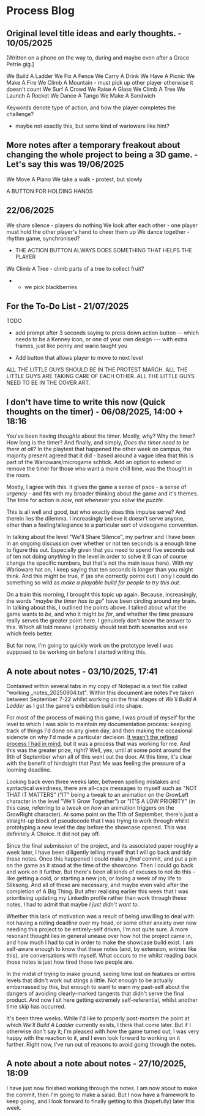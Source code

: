 # Process Blog

## Original level title ideas and early thoughts. - 10/05/2025

[Written on a phone on the way to, during and maybe even after a Grace Petrie gig.]

We Build A Ladder
We Fix A Fence
We Carry A Drink
We Have A Picnic
We Make A Fire
We Climb A Mountain - must pick up other player otherwise it doesn't count
We Surf A Crowd
We Raise A Glass
We Climb A Tree
We Launch A Rocket
We Dance A Tango
We Make A Sandwich

Keywords denote type of action, and how the player completes the challenge?
- maybe not exactly this, but some kind of warioware like hint?

## More notes after a temporary freakout about changing the whole project to being a 3D game. - Let's say this was 19/06/2025

We Move A Piano
We take a walk - protest, but slowly 

A BUTTON FOR HOLDING HANDS

## 22/06/2025

We share silence - players do nothing
We look after each other - one player must hold the other player's hand to cheer them up
We dance together - rhythm game, synchronised?

- THE ACTION BUTTON ALWAYS DOES SOMETHING THAT HELPS THE PLAYER

We Climb A Tree - climb parts of a tree to collect fruit?
- - we pick blackberries

## For the To-Do List - 21/07/2025

TODO
- add prompt after 3 seconds saying to press down action button
-- which needs to be a Kenney icon, or one of your own design
--- with extra frames, just like penny and wario taught you

- Add button that allows player to move to next level

ALL THE LITTLE GUYS SHOULD BE IN THE PROTEST MARCH.
ALL THE LITTLE GUYS ARE TAKING CARE OF EACH OTHER.
ALL THE LITTLE GUYS NEED TO BE IN THE COVER ART.

## I don't have time to write this now (Quick thoughts on the timer) - 06/08/2025, 14:00 + 18:16

You've been having *thoughts* about the timer. Mostly, why? Why the timer? How long is the timer? And finally, and simply, *Does the timer need to be there at all?* In the playtest that happened the other week on campus, the majority present agreed that it did - based around a vague idea that this is part of the Warioware/microgame schtick. Add an option to extend or remove the timer for those who want a more chill time, was the thought in the room.

Mostly, I agree with this. It gives the game a sense of pace - a sense of *urgency* - and fits with my broader thinking about the game and it's themes. The time for action is *now*, not *whenever you solve the puzzle*.

This is all well and good, but who exactly does this impulse serve? And therein lies the dilemma. I increasingly believe it doesn't serve anyone, other than a feeling/allegiance to a particular sort of videogame convention.

In talking about the level "We'll Share Silence", my partner and I have been in an ongoing discussion over whether or not ten seconds is a enough time to figure this out. Especially given that you need to spend five seconds out of ten not doing *anything* in the level in order to solve it (I can of course change the specific numbers, but that's not the main issue here). With my Warioware hat on, I keep saying that ten seconds is longer than you might think. And this might be true, if (as she correctly points out) I only I could do something so wild as *make a playable build for people to try this out*.

On a train this morning, I brought this topic up again. Because, increasingly, the words "*maybe the timer has to go*" have been circling around my brain. In talking about this, I outlined the points above. I talked about what the game wants to *be*, and who it might be *for*, and whether the time pressure really serves the greater point here. I genuinely don't know the answer to this. Which all told means I probably should test both scenarios and see which feels better. 

But for now, I'm going to quickly work on the prototype level I was supposed to be working on before I started writing this.

## A note about notes - 03/10/2025, 17:41

Contained within several tabs in my copy of Notepad is a text file called "working _notes_20250904.txt". Within this document are notes I've taken between September 7-22 whilst working on the final stages of *We'll Build A Ladder* as I got the game's exhibition build into shape. 

For most of the process of making this game, I was proud of myself for the level to which I was able to maintain my documentation process: keeping track of things I'd done on any given day, and then making the occasional sidenote on why I'd made a particular decision. [It wasn't the refined process I had in mind](https://www.materializing.design/mdm), but it was a process that was working for me. And this was the greater prize, right? Well, yes, until at some point around the 9th of September when all of this went out the door. At this time, it's clear with the benefit of hindsight that Past Me was feeling the pressure of a looming deadline. 

Looking back even three weeks later, between spelling mistakes and syntactical weirdness, there are all-caps messages to myself such as "NOT THAT IT MATTERS" ("IT" being a tweak to an animation on the GrowLeft character in the level "We'll Grow Together") or "IT'S A LOW PRIORITY" (in this case, referring to a tweak on *how* an animation triggers on the GrowRight character). At some point on the 11th of September, there's just a straight-up block of pseudocode that I was trying to work through whilst prototyping a new level the day before the showcase opened. This was definitely A Choice. It did not pay off.

Since the final submission of the project, and its associated paper roughly a week later, I have been diligently telling myself that I will go back and tidy these notes. Once this happened I could make a *final* commit, and put a pin on the game as it stood at the time of the showcase. Then I could go back and work on it further. But there's been all kinds of excuses to not do this - like getting a cold, or starting a new job, or losing a week of my life to Silksong. And all of these are necessary, and maybe even valid after the completion of A Big Thing. But after realising earlier this week that I was prioritising updating my LinkedIn profile rather than work through these notes, I had to admit that maybe *I just didn't want to*. 

Whether this lack of motivation was a result of being unwilling to deal with not having a rolling deadline over my head, or some other anxiety over now needing this project to be entirely-self driven, I'm not quite sure. A more resonant thought lies in general unease over how hot the project came in, and how much I had to cut in order to make the showcase build exist. I am self-aware enough to know that these notes (and, by extension, entries like this), are conversations with myself. What occurs to me whilst reading back those notes is just how tired those two people are. 

In the midst of trying to make ground, seeing time lost on features or entire levels that didn't work out stings a little. Not enough to be actually embarrassed by this, but enough to want to warn my past-self about the dangers of avoiding clearly-marked tangents that didn't serve the final product. And now I sit here getting extremely self-referential, whilst another time skip has occurred.

It's been three weeks. While I'd like to properly post-mortem the point at which *We'll Build A Ladder* currently exists, I think that come later. But if I otherwise don't say it; I'm pleased with how the game turned out, I was very happy with the reaction to it, and I even look forward to working on it further. Right now, I've run out of reasons to avoid going through the notes.

## A note about a note about notes - 27/10/2025, 18:09

I have just now finished working through the notes. I am now about to make the commit, then I'm going to make a salad. But I now have a framework to keep going, and I look forward to finally getting to this (hopefully) later this week.